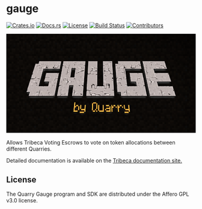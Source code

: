 # gauge

[![Crates.io](https://img.shields.io/crates/v/gauge)](https://crates.io/crates/gauge)
[![Docs.rs](https://img.shields.io/docsrs/gauge)](https://docs.rs/gauge)
[![License](https://img.shields.io/crates/l/gauge)](https://github.com/QuarryProtocol/gauge/blob/master/LICENSE)
[![Build Status](https://img.shields.io/github/workflow/status/QuarryProtocol/gauge/Rust/master)](https://github.com/QuarryProtocol/gauge/actions/workflows/programs-e2e.yml?query=branch%3Amaster)
[![Contributors](https://img.shields.io/github/contributors/QuarryProtocol/gauge)](https://github.com/QuarryProtocol/gauge/graphs/contributors)

<p align="center">
    <img src="https://raw.githubusercontent.com/QuarryProtocol/gauge/master/images/banner.png" />
</p>

Allows Tribeca Voting Escrows to vote on token allocations between different Quarries.

Detailed documentation is available on the [Tribeca documentation site.](https://docs.tribeca.so/voting-escrow/gauges/)

## License

The Quarry Gauge program and SDK are distributed under the Affero GPL v3.0 license.
